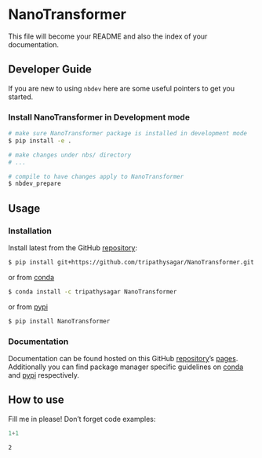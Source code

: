 # NanoTransformer


<!-- WARNING: THIS FILE WAS AUTOGENERATED! DO NOT EDIT! -->

This file will become your README and also the index of your
documentation.

## Developer Guide

If you are new to using `nbdev` here are some useful pointers to get you
started.

### Install NanoTransformer in Development mode

``` sh
# make sure NanoTransformer package is installed in development mode
$ pip install -e .

# make changes under nbs/ directory
# ...

# compile to have changes apply to NanoTransformer
$ nbdev_prepare
```

## Usage

### Installation

Install latest from the GitHub
[repository](https://github.com/tripathysagar/NanoTransformer):

``` sh
$ pip install git+https://github.com/tripathysagar/NanoTransformer.git
```

or from [conda](https://anaconda.org/tripathysagar/NanoTransformer)

``` sh
$ conda install -c tripathysagar NanoTransformer
```

or from [pypi](https://pypi.org/project/NanoTransformer/)

``` sh
$ pip install NanoTransformer
```

### Documentation

Documentation can be found hosted on this GitHub
[repository](https://github.com/tripathysagar/NanoTransformer)’s
[pages](https://tripathysagar.github.io/NanoTransformer/). Additionally
you can find package manager specific guidelines on
[conda](https://anaconda.org/tripathysagar/NanoTransformer) and
[pypi](https://pypi.org/project/NanoTransformer/) respectively.

## How to use

Fill me in please! Don’t forget code examples:

``` python
1+1
```

    2
